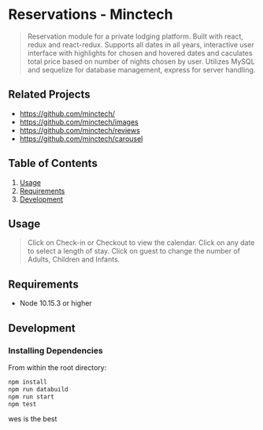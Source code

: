 # Reservations - Minctech

> Reservation module for a private lodging platform. Built with react, redux and react-redux. Supports all dates in all years, interactive user interface with highlights for chosen and hovered dates and caculates total price based on number of nights chosen by user.
> Utilizes MySQL and sequelize for database management, express for server handling.

## Related Projects

  - https://github.com/minctech/
  - https://github.com/minctech/images
  - https://github.com/minctech/reviews
  - https://github.com/minctech/carousel

## Table of Contents

1. [Usage](#Usage)
2. [Requirements](#requirements)
3. [Development](#development)

## Usage

> Click on Check-in or Checkout to view the calendar. Click on any date to select a length of stay.
> Click on guest to change the number of Adults, Children and Infants.

## Requirements

- Node 10.15.3 or higher

## Development

### Installing Dependencies

From within the root directory:

```sh
npm install
npm run databuild
npm run start
npm test
```

wes is the best